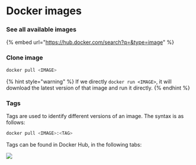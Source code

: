 # Docker images

### See all available images

{% embed url="https://hub.docker.com/search?q=&type=image" %}

### Clone image

```bash
docker pull <IMAGE>
```

{% hint style="warning" %}
If we directly `docker run <IMAGE>`, it will download the latest version of that image and run it directly.
{% endhint %}

### Tags

Tags are used to identify different versions of an image. The syntax is as follows:

```bash
docker pull <IMAGE>:<TAG>
```

Tags can be found in Docker Hub, in the following tabs:

![](../../.gitbook/assets/docker\_postgres.png)


